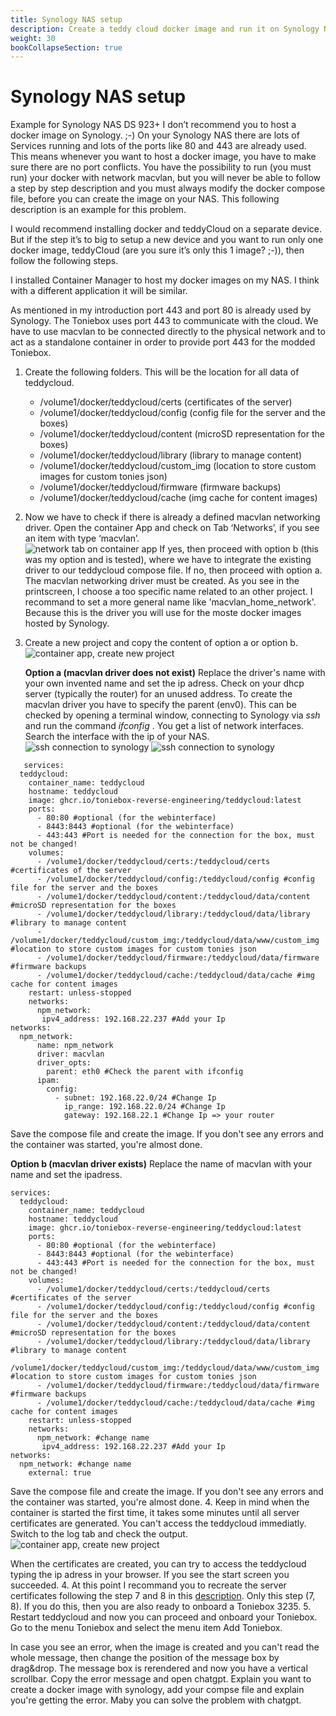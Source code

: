 ```yaml
---
title: Synology NAS setup
description: Create a teddy cloud docker image and run it on Synology NAS
weight: 30
bookCollapseSection: true
---
```

# Synology NAS setup

Example for Synology NAS DS 923+
I don’t recommend you to host a docker image on Synology. ;-) On your Synology NAS there are lots of Services running and lots of the ports like 80 and 443 are already used. This means whenever you want to host a docker image, you have to make sure there are no port conflicts. You have the possibility to run (you must run) your docker with network macvlan, but you will never be able to follow a step by step description and you must always modify the docker compose file, before you can create the image on your NAS. This following description is an example for this problem.

I would recommend installing docker and teddyCloud on a separate device.  
But if the step it’s to big to setup a new device and you want to run only one docker image, teddyCloud (are you sure it’s only this 1 image? ;-)), then follow the following steps.

I installed Container Manager to host my docker images on my NAS. I think with a different application it will be similar.

As mentioned in my introduction port 443 and port 80 is already used by Synology. The Toniebox uses port 443 to communicate with the cloud. We have to use macvlan to be connected directly to the physical network and to act as a standalone container in order to provide port 443 for the modded Toniebox.

1.  Create the following folders. This will be the location for all data of teddycloud.
	- /volume1/docker/teddycloud/certs (certificates of the server)
	- /volume1/docker/teddycloud/config (config file for the server and the boxes)
	- /volume1/docker/teddycloud/content (microSD representation for the boxes)
	- /volume1/docker/teddycloud/library (library to manage content)
	- /volume1/docker/teddycloud/custom_img (location to store custom images for custom tonies json)
	- /volume1/docker/teddycloud/firmware (firmware backups)
	- /volume1/docker/teddycloud/cache (img cache for content images)
2. Now we have to check if there is already a defined macvlan networking driver.
   Open the container App and check on Tab ‘Networks’, if you see an item with type ‘macvlan’.   
   ![network tab on container app](/img/setup_synology_container_manager_mcvlan.PNG)
   If yes, then proceed with option b (this was my option and is tested), where we have to integrate the existing driver to our teddycloud compose file. 
   If no, then proceed with option a. The macvlan networking driver must be created. As you see in the printscreen, I choose a too specific name related to an other project. I recommand to set a more general name like 'macvlan_home_network'. Because this is the driver you will use for the moste docker images hosted by Synology.
3. Create a new project and copy the content of option a or option b.
   ![container app, create new project](/img/setup_synology_container_manager_new_proj.PNG)
   
   **Option a (macvlan driver does not exist)**
   Replace the driver's name with your own invented name and set the ip adress. Check on your dhcp server (typically the router) for an unused address. To create the macvlan driver you have to specify the parent (env0). This can be checked by opening a terminal window, connecting to Synology via *ssh* and run the command *ifconfig* . You get a list of network interfaces. Search the interface with the ip of your NAS. 
   ![ssh connection to synology](/img/setup_synology_ssh_connection.PNG)
   ![ssh connection to synology](/img/setup_synology_ssh_ifconfig.PNG)
   
```
   services:
  teddycloud:
    container_name: teddycloud
    hostname: teddycloud
    image: ghcr.io/toniebox-reverse-engineering/teddycloud:latest
    ports:
      - 80:80 #optional (for the webinterface)
      - 8443:8443 #optional (for the webinterface)
      - 443:443 #Port is needed for the connection for the box, must not be changed! 
    volumes:
      - /volume1/docker/teddycloud/certs:/teddycloud/certs #certificates of the server
      - /volume1/docker/teddycloud/config:/teddycloud/config #config file for the server and the boxes
      - /volume1/docker/teddycloud/content:/teddycloud/data/content #microSD representation for the boxes
      - /volume1/docker/teddycloud/library:/teddycloud/data/library #library to manage content
      - /volume1/docker/teddycloud/custom_img:/teddycloud/data/www/custom_img #location to store custom images for custom tonies json
      - /volume1/docker/teddycloud/firmware:/teddycloud/data/firmware #firmware backups
      - /volume1/docker/teddycloud/cache:/teddycloud/data/cache #img cache for content images
    restart: unless-stopped
    networks:
      npm_network:
       ipv4_address: 192.168.22.237 #Add your Ip
networks:
  npm_network:
      name: npm_network
      driver: macvlan
      driver_opts:
        parent: eth0 #Check the parent with ifconfig
      ipam:
        config:
          - subnet: 192.168.22.0/24 #Change Ip
            ip_range: 192.168.22.0/24 #Change Ip
            gateway: 192.168.22.1 #Change Ip => your router
```
   Save the compose file and create the image. If you don't see any errors and the container was started, you're almost done.
   
   **Option b (macvlan driver exists)** 
   Replace the name of macvlan with your name and set the ipadress.
```
services:
  teddycloud:
    container_name: teddycloud
    hostname: teddycloud
    image: ghcr.io/toniebox-reverse-engineering/teddycloud:latest
    ports:
      - 80:80 #optional (for the webinterface)
      - 8443:8443 #optional (for the webinterface)
      - 443:443 #Port is needed for the connection for the box, must not be changed! 
    volumes:
      - /volume1/docker/teddycloud/certs:/teddycloud/certs #certificates of the server
      - /volume1/docker/teddycloud/config:/teddycloud/config #config file for the server and the boxes
      - /volume1/docker/teddycloud/content:/teddycloud/data/content #microSD representation for the boxes
      - /volume1/docker/teddycloud/library:/teddycloud/data/library #library to manage content
      - /volume1/docker/teddycloud/custom_img:/teddycloud/data/www/custom_img #location to store custom images for custom tonies json
      - /volume1/docker/teddycloud/firmware:/teddycloud/data/firmware #firmware backups
      - /volume1/docker/teddycloud/cache:/teddycloud/data/cache #img cache for content images
    restart: unless-stopped
    networks:
      npm_network: #change name
       ipv4_address: 192.168.22.237 #Add your Ip
networks:
  npm_network: #change name
    external: true
```
   Save the compose file and create the image. If you don't see any errors and the container was started, you're almost done.
4. Keep in mind when the container is started the first time, it takes some minutes until all server certificates are generated. You can't access the teddycloud immediatly. Switch to the log tab and check the output. 
    ![container app, create new project](/img/setup_synology_container_manager_log.PNG)
   
   When the certificates are created, you can try to access the teddycloud typing the ip adress in your browser. If you see the start screen you succeeded.
4. At this point I recommand you to recreate the server certificates following the step 7 and 8 in this [description](https://forum.revvox.de/t/teddycloud-cc3235-newbie-howto/899). Only this step (7, 8). If you do this, then you are also ready to onboard a Toniebox 3235. 
5. Restart teddycloud and now you can proceed and onboard your Toniebox. Go to the menu Toniebox and select the menu item Add Toniebox.

In case you see an error, when the image is created and you can't read the whole message, then change the position of the message box by drag&drop. The message box is rerendered and now you have a vertical scrollbar.
Copy the error message and open chatgpt. Explain you want to create a docker image with synology, add your compse file and explain you're getting the error.
Maby you can solve the problem with chatgpt.
